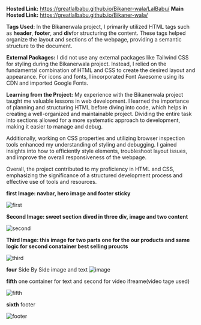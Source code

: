 **Hosted Link:** https://greatlalbabu.github.io/Bikaner-wala/LalBabu/
**Main Hosted Link:** https://greatlalbabu.github.io/Bikaner-wala/

**Tags Used:**
In the Bikanerwala project, I primarily utilized HTML tags such as **header**, **footer**, and **div**for structuring the content. These tags helped organize the layout and sections of the webpage, providing a semantic structure to the document.

**External Packages:**
I did not use any external packages like Tailwind CSS for styling during the Bikanerwala project. Instead, I relied on the fundamental combination of HTML and CSS to create the desired layout and appearance. For icons and fonts, I incorporated Font Awesome using its CDN and imported Google Fonts.

**Learning from the Project:**
My experience with the Bikanerwala project taught me valuable lessons in web development. I learned the importance of planning and structuring HTML before diving into code, which helps in creating a well-organized and maintainable project. Dividing the entire task into sections allowed for a more systematic approach to development, making it easier to manage and debug.

Additionally, working on CSS properties and utilizing browser inspection tools enhanced my understanding of styling and debugging. I gained insights into how to efficiently style elements, troubleshoot layout issues, and improve the overall responsiveness of the webpage.

Overall, the project contributed to my proficiency in HTML and CSS, emphasizing the significance of a structured development process and effective use of tools and resources.



**first Image: navbar, hero image and footer sticky**


![first](https://github.com/greatlalbabu/Bikaner-wala/assets/126700948/7032d2b3-816f-4b2a-a45f-5d003dd3e99b)

**Second Image: sweet section dived in three div, image and two content**


![second](https://github.com/greatlalbabu/Bikaner-wala/assets/126700948/4327c854-fb88-4d72-9b09-4b7332e50e2e)

**Third Image: this image for two parts one for the our products and same logic for second conatainer best selling proucts**


![third](https://github.com/greatlalbabu/Bikaner-wala/assets/126700948/8ac343bc-62d9-4ad5-8a88-7676393481c1)

**four** Side By Side image and text
![image](https://github.com/greatlalbabu/Bikaner-wala/assets/126700948/e79c40ef-3e24-45ab-ad7d-bf26e334546c)

**fifth** one container for text and second for video ifreame(video tage used)

![fifth](https://github.com/greatlalbabu/Bikaner-wala/assets/126700948/096a10dd-078f-448e-8cf6-fae147c5808f)


**sixth** footer



![footer](https://github.com/greatlalbabu/Bikaner-wala/assets/126700948/291f0418-d366-4637-8e3e-b3a3e6ec8270)















